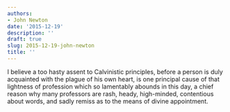 ```yaml
---
authors:
- John Newton
date: '2015-12-19'
description: ''
draft: true
slug: 2015-12-19-john-newton
title: ''
---
```

I believe a too hasty assent to Calvinistic principles, before a person is duly acquainted with the plague of his own heart, is one principal cause of that lightness of profession which so lamentably abounds in this day, a chief reason why many professors are rash, heady, high-minded, contentious about words, and sadly remiss as to the means of divine appointment.



